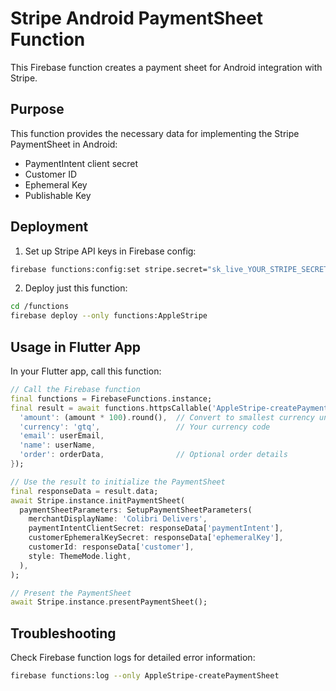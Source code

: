 # Stripe Android PaymentSheet Function

This Firebase function creates a payment sheet for Android integration with Stripe.

## Purpose

This function provides the necessary data for implementing the Stripe PaymentSheet in Android:
- PaymentIntent client secret
- Customer ID
- Ephemeral Key
- Publishable Key

## Deployment

1. Set up Stripe API keys in Firebase config:

```bash
firebase functions:config:set stripe.secret="sk_live_YOUR_STRIPE_SECRET_KEY" stripe.publishable="pk_live_YOUR_STRIPE_PUBLISHABLE_KEY"
```

2. Deploy just this function:

```bash
cd /functions
firebase deploy --only functions:AppleStripe
```

## Usage in Flutter App

In your Flutter app, call this function:

```dart
// Call the Firebase function
final functions = FirebaseFunctions.instance;
final result = await functions.httpsCallable('AppleStripe-createPaymentSheet').call({
  'amount': (amount * 100).round(),  // Convert to smallest currency unit
  'currency': 'gtq',                 // Your currency code
  'email': userEmail,
  'name': userName,
  'order': orderData,                // Optional order details
});

// Use the result to initialize the PaymentSheet
final responseData = result.data;
await Stripe.instance.initPaymentSheet(
  paymentSheetParameters: SetupPaymentSheetParameters(
    merchantDisplayName: 'Colibri Delivers',
    paymentIntentClientSecret: responseData['paymentIntent'],
    customerEphemeralKeySecret: responseData['ephemeralKey'],
    customerId: responseData['customer'],
    style: ThemeMode.light,
  ),
);

// Present the PaymentSheet
await Stripe.instance.presentPaymentSheet();
```

## Troubleshooting

Check Firebase function logs for detailed error information:

```bash
firebase functions:log --only AppleStripe-createPaymentSheet
``` 